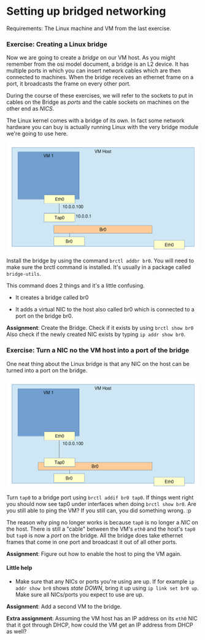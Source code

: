 # Setting up bridged networking

Requirements: The Linux machine and VM from the last exercise.

### Exercise: Creating a Linux bridge

Now we are going to create a *bridge* on our VM host. As you might remember from the osi model document, a bridge is an L2 device. It has multiple ports in which you can insert network cables which are then connected to machines. When the bridge receives an ethernet frame on a port, it broadcasts the frame on every other port.

During the course of these exercises, we will refer to the sockets to put in cables on the Bridge as *ports* and the cable sockets on machines on the other end as *NICS*.

The Linux kernel comes with a bridge of its own. In fact some network hardware you can buy is actually running Linux with the very bridge module we're going to use here.

![Linux bridge](images/02-1_bridge_no_vm.png)

Install the bridge by using the command `brctl addbr br0`. You will need to make sure the brctl command is installed. It's usually in a package called `bridge-utils`.

This command does 2 things and it's a little confusing.

* It creates a bridge called br0

* It adds a virtual NIC to the host also called br0 which is connected to a port on the bridge br0.

**Assignment**: Create the Bridge. Check if it exists by using `brctl show br0` Also check if the newly created NIC exists by typing `ip addr show br0`.

### Exercise: Turn a NIC no the VM host into a port of the bridge

One neat thing about the Linux bridge is that any NIC on the host can be turned into a port on the bridge.

![Linux bridge with vm](images/02-2_bridge_with_vm.png)

Turn `tap0` to a bridge port using `brctl addif br0 tap0`. If things went right you should now see tap0 under interfaces when doing `brctl show br0`. Are you still able to ping the VM? If you still can, you did something wrong. :p

The reason why ping no longer works is because `tap0` is no longer a *NIC* on the host. There is still a "cable" between the VM's `eth0` and the host's `tap0` but `tap0` is now a *port* on the bridge. All the bridge does take ethernet frames that come in one port and broadcast it out of all other ports.

**Assignment**: Figure out how to enable the host to ping the VM again.

#### Little help

* Make sure that any NICs or ports you're using are up. If for example `ip addr show br0` shows *state DOWN*, bring it up using `ip link set br0 up`. Make sure all NICs/ports you expect to use are up.

**Assignment**: Add a second VM to the bridge.

**Extra assignment**: Assuming the VM host has an IP address on its `eth0` NIC that it got through DHCP, how could the VM get an IP address from DHCP as well?
